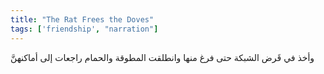 ```yaml
---
title: "The Rat Frees the Doves"
tags: ['friendship', "narration"]
---
```


 وأخذ في قَرض الشبكة حتى فرغ منها وانطلقت المطوقة والحمام راجعات إلى أماكنهنَّ
